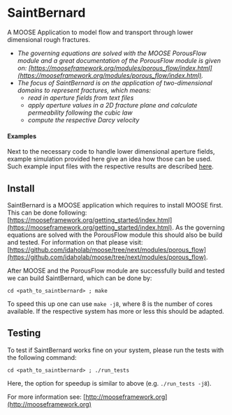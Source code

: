 SaintBernard
=====

A MOOSE Application to model flow and transport through lower dimensional rough fractures.
- *The governing equations are solved with the MOOSE PorousFlow module and a great documentation of the PorousFlow module is given on: [https://mooseframework.org/modules/porous_flow/index.html](https://mooseframework.org/modules/porous_flow/index.html).*
- *The focus of SaintBernard is on the application of two-dimensional domains to represent fractures, which means:*
  - *read in aperture fields from text files*
  - *apply aperture values in a 2D fracture plane and calculate permeability following the cubic law*
  - *compute the respective Darcy velocity*

#### Examples
Next to the necessary code to handle lower dimensional aperture fields, example simulation provided here give an idea how those can be used.
Such example input files with the respective results are described [here](examples/README.md).

Install
---
SaintBernard is a MOOSE application which requires to install MOOSE first. This can be done following: [https://mooseframework.org/getting_started/index.html](https://mooseframework.org/getting_started/index.html). As the governing equations are solved with the PorousFlow module this should also be build and tested. For information on that please visit: [https://github.com/idaholab/moose/tree/next/modules/porous_flow](https://github.com/idaholab/moose/tree/next/modules/porous_flow).

After MOOSE and the PorousFlow module are successfully build and tested we can build SaintBernard, which can be done by:

`cd <path_to_saintbernard> ; make`

To speed this up one can use `make -j8`, where 8 is the number of cores available. If the respective system has more or less this should be adapted.

Testing
---
To test if SaintBernard works fine on your system, please run the tests with the following command:

`cd <path_to_saintbernard> ; ./run_tests`

Here, the option for speedup is similar to above (e.g. `./run_tests -j8`).

For more information see: [http://mooseframework.org](http://mooseframework.org)
